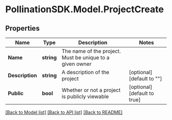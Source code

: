 
# PollinationSDK.Model.ProjectCreate

## Properties

Name | Type | Description | Notes
------------ | ------------- | ------------- | -------------
**Name** | **string** | The name of the project. Must be unique to a given owner | 
**Description** | **string** | A description of the project | [optional] [default to ""]
**Public** | **bool** | Whether or not a project is publicly viewable | [optional] [default to true]

[[Back to Model list]](../README.md#documentation-for-models)
[[Back to API list]](../README.md#documentation-for-api-endpoints)
[[Back to README]](../README.md)

